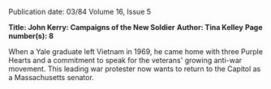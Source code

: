 Publication date: 03/84
Volume 16, Issue 5

**Title: John Kerry: Campaigns of the New Soldier**
**Author: Tina Kelley**
**Page number(s): 8**

When a Yale graduate left Vietnam in 1969, he came home with three Purple 
Hearts and a commitment to speak for the veterans' growing anti-war 
movement. This leading war protester now wants to return to the Capitol as a 
Massachusetts senator.